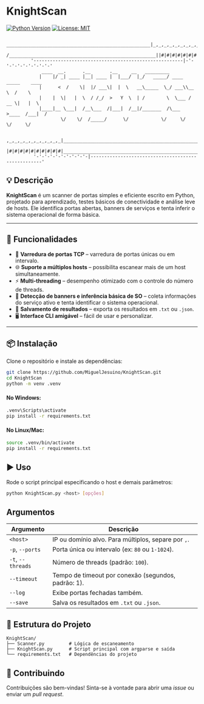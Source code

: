 # KnightScan
[![Python Version](https://img.shields.io/badge/Python-3.7%2B-blue.svg)](https://www.python.org/)
[![License: MIT](https://img.shields.io/badge/License-MIT-yellow.svg)](https://opensource.org/licenses/MIT)

                _____________________________________________________|_,_,_,_,_,_,_,_,_,_,    
              /______________________________________________________||#|#|#|#|#|#|#|#|#|#
             '-------------------------------------------------------|-'-'-'-'-'-'-'-'-'-'
                 ____  __.      .__       .__     __   _________                     
                |    |/ _| ____ |__| ____ |  |___/  |_/   _____/ ____ _____    ____  
                |      <  /    \|  |/ ___\|  |  \   __\_____  \_/ ___\\__  \  /    \ 
                |    |  \|   |  \  / /_/  >   Y  \  | /        \  \___ / __ \|   |  \
                |____|__ \___|  /__\___  /|___|  /__|/_______  /\___  >____  /___|  /
                        \/    \/  /_____/      \/            \/     \/     \/     \/ 
                             
              ,_,_,_,_,_,_,_,_,_,_|______________________________________________________
              |#|#|#|#|#|#|#|#|#|#|_____________________________________________________/
              '-'-'-'-'-'-'-'-'-'-|----------------------------------------------------'
              
## 💡 Descrição


**KnightScan** é um scanner de portas simples e eficiente escrito em Python, projetado para aprendizado, testes básicos de conectividade e análise leve de hosts. Ele identifica portas abertas, banners de serviços e tenta inferir o sistema operacional de forma básica.


---

## 🚀 Funcionalidades

- 🔎 **Varredura de portas TCP** – varredura de portas únicas ou em intervalo.
- 🌐 **Suporte a múltiplos hosts** – possibilita escanear mais de um host simultaneamente.
- ⚡ **Multi-threading** – desempenho otimizado com o controle do número de threads.
- 🧾 **Detecção de banners e inferência básica de SO** – coleta informações do serviço ativo e tenta identificar o sistema operacional.
- 💾 **Salvamento de resultados** – exporta os resultados em `.txt` ou `.json`.
- 🖥️ **Interface CLI amigável** – fácil de usar e personalizar.

---

## 📦 Instalação

Clone o repositório e instale as dependências:

```bash
git clone https://github.com/MiguelJesuino/KnightScan.git
cd KnightScan
python -m venv .venv
```
#### No Windows:
```bash
.venv\Scripts\activate
pip install -r requirements.txt
```
#### No Linux/Mac:
```bash
source .venv/bin/activate
pip install -r requirements.txt
```

## ▶️ Uso
Rode o script principal especificando o host e demais parâmetros:

  ```bash
  python KnightScan.py <host> [opções]
  ```

## Argumentos
| Argumento         | Descrição                                           |
|-------------------|-----------------------------------------------------|
| `<host>`          | IP ou domínio alvo. Para múltiplos, separe por `,`. |
| `-p`, `--ports`   | Porta única ou intervalo (ex: `80` ou `1-1024`).     |
| `-t`, `--threads` | Número de threads (padrão: `100`).                   |
| `--timeout`       | Tempo de timeout por conexão (segundos, padrão: 1).  |
| `--log`           | Exibe portas fechadas também.                       |
| `--save`          | Salva os resultados em `.txt` ou `.json`.           |

## 📂 Estrutura do Projeto
```plaintext
KnightScan/
├── Scanner.py         # Lógica de escaneamento
├── KnightScan.py      # Script principal com argparse e saída
└── requirements.txt   # Dependências do projeto
```

## 🤝 Contribuindo
Contribuições são bem-vindas! Sinta-se à vontade para abrir uma *issue* ou enviar um *pull request*.
